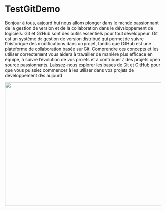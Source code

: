 # TestGitDemo
Bonjour à tous, aujourd'hui nous allons plonger dans le monde passionnant de la gestion de version et de la collaboration dans le développement de logiciels. Git et GitHub sont des outils essentiels pour tout développeur. Git est un système de gestion de version distribué qui permet de suivre l'historique des modifications dans un projet, tandis que GitHub est une plateforme de collaboration basée sur Git. Comprendre ces concepts et les utiliser correctement vous aidera à travailler de manière plus efficace en équipe, à suivre l'évolution de vos projets et à contribuer à des projets open source passionnants. 
Laissez-nous explorer les bases de Git et GitHub pour que vous puissiez commencer
à les utiliser dans vos projets de développement dès aujourd
<br>

<img width="1000px" height="400px" src="https://i.pinimg.com/564x/c5/88/85/c58885f62f457d5ad91811684a4c67b3.jpg" alt="">
